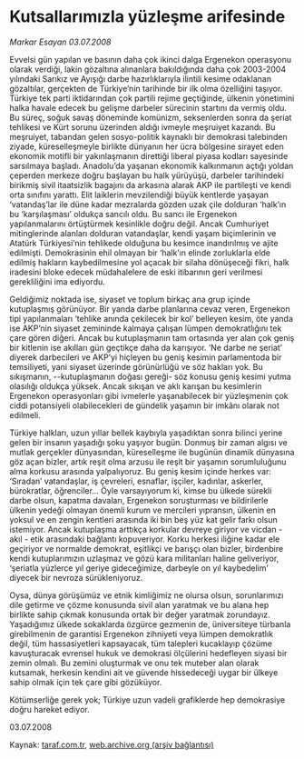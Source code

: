 # Kutsallarımızla yüzleşme arifesinde

*Markar Esayan 03.07.2008*

<div class="yazi">Evvelsi gün yapılan ve basının daha çok ikinci dalga Ergenekon operasyonu olarak verdiği, lakin gözaltına alınanlara bakıldığında daha çok 2003-2004 yılındaki Sarıkız ve Ayışığı darbe hazırlıklarıyla ilintili kesime odaklanan gözaltılar, gerçekten de Türkiye’nin tarihinde bir ilk olma özelliğini taşıyor. Türkiye tek parti iktidarından çok partili rejime geçtiğinde, ülkenin yönetimini halka havale edecek bu gelişme darbeler sürecinin startını da vermiş oldu. Bu süreç, soğuk savaş döneminde komünizm, seksenlerden sonra da şeriat tehlikesi ve Kürt sorunu üzerinden aldığı ivmeyle meşruiyet kazandı. Bu meşruiyet, tabandan gelen sosyo-politik kaynaklı bir demokrasi talebinden ziyade, küreselleşmeyle birlikte dünyanın her ücra bölgesine sirayet eden ekonomik motifli bir yakınlaşmanın direttiği liberal piyasa kodları sayesinde sarsılmaya başladı. Anadolu’da yaşanan ekonomik kalkınmanın açtığı yoldan çeperden merkeze doğru başlayan bu halk yürüyüşü, darbeler tarihindeki birikmiş sivil itaatsizlik bagajını da arkasına alarak AKP ile partileşti ve kendi orta sınıfını yarattı. Elit laiklerin mevzilendiği büyük kentlerde yaşayan ‘vatandaş’lar ile düne kadar mezralarda gözden uzak çile dolduran ‘halk’ın bu ‘karşılaşması’ oldukça sancılı oldu. Bu sancı ile Ergenekon yapılanmalarını örtüştürmek kesinlikle doğru değil. Ancak Cumhuriyet mitinglerinde alanları dolduran vatandaşlar, kendi yaşam biçimlerinin ve Atatürk Türkiyesi’nin tehlikede olduğuna bu kesimce inandırılmış ve ajite edilmişti. Demokrasinin ehil olmayan bir ‘halk’ın elinde zorluklarla elde edilmiş hakların kaybedilmesine yol açacak bir silaha dönüşeceği fikri, halk iradesini bloke edecek müdahalelere de eski itibarının geri verilmesi gerekliliğini ima ediyordu.
 
Geldiğimiz noktada ise, siyaset ve toplum birkaç ana grup içinde kutuplaşmış görünüyor. Bir yanda darbe planlarına cevaz veren, Ergenekon tipi yapılanmaları ‘tehlike anında çekilecek bir kol’ belleyen kesim, öte yanda ise AKP’nin siyaset zemininde kalmaya çalışan lümpen demokratlığını tek çare gören diğeri. Ancak bu kutuplaşmanın tam ortasında yer alan çok geniş bir kitlenin ise akılları gün geçtikçe daha da karışıyor. ‘Ne darbe ne şeriat’ diyerek darbecileri ve AKP’yi hiçleyen bu geniş kesimin parlamentoda bir temsiliyeti, yani siyaset üzerinde görünürlüğü ve söz hakları yok. Bu sıkışmanın, --kutuplaşmanın doğası gereği- söz konusu geniş kesimi yutma olasılığı oldukça yüksek. Ancak sıkışan ve aklı karışan bu kesimlerin Ergenekon operasyonları gibi ivmelerle yaşanabilecek bir yüzleşmenin çok ciddi potansiyeli olabilecekleri de gündelik yaşamın bir imkânı olarak not edilmeli.

Türkiye halkları, uzun yıllar bellek kaybıyla yaşadıktan sonra bilinci yerine gelen bir insanın yaşadığı şoku yaşıyor bugün. Donmuş bir zaman algısı ve mutlak gerçekler dünyasından, küreselleşme ile bugünün dinamik dünyasına göz açan bizler, artık reşit olma arzusu ile reşit bir yaşamın sorumluluğunu alma korkusu arasında yalpalıyoruz. Bu geniş kesim içinde herkes var: ‘Sıradan’ vatandaşlar, iş çevreleri, esnaflar, işçiler, kadınlar, askerler, bürokratlar, öğrenciler... Öyle varsayıyorum ki, kimse bu ülkede sürekli darbe olsun, kapatma davaları, Ergenekon soruşturması ve bildirilerle ülkenin yedeği olmayan önemli kurum ve mercileri yıpransın, ülkenin en yoksul ve en zengin kentleri arasında iki bin beş yüz kat gelir farkı olsun istemiyor. Ancak kutuplaşma arttıkça korkular devreye giriyor ve vicdan - akıl - etik arasındaki bağlantı kopuveriyor. Korku herkesi iliğine kadar ele geçiriyor ve normalde demokrat, eşitlikçi ve barışçı olan bizler, birdenbire kendi kutuplarımızın uzlaşmaz ve gözü kara militanları haline geliveriyor, ‘şeriatla yüzlerce yıl geriye gideceğimize, darbeyle on yıl kaybedelim’ diyecek bir nevroza sürükleniyoruz.

Oysa, dünya görüşümüz ve etnik kimliğimiz ne olursa olsun, sorunlarımızı dile getirme ve çözme konusunda sivil alan yaratmak ve bu alana hep birlikte sahip çıkmak konusunda ortak bir değer yaratmak zorundayız. Yaşadığımız ülkede sokaklarda özgürce gezmenin de, üniversiteye türbanla girebilmenin de garantisi Ergenekon zihniyeti veya lümpen demokratlık değil, tüm hassasiyetleri kapsayacak, tüm talepleri kucaklayıp çözüme kavuşturacak evrensel hukuk ve demokrasi ölçülerini hedefleyen siyasi bir zemin olmalı. Bu zemini oluşturmak ve onu tek muteber alan olarak kutsamak, herkesin kendini ait ve güvende hissedeceği uygar bir ülkeye sahip olmak için tek çare gibi gözüküyor.

Kötümserliğe gerek yok; Türkiye uzun vadeli grafiklerde hep demokrasiye doğru hareket ediyor.

03.07.2008</div>

Kaynak: [taraf.com.tr](m), [web.archive.org (arşiv bağlantısı)](http://web.archive.org/web/20101201034250/http://taraf.com.tr/markar-esayan/makale-kutsallarimizla-yuzlesme-arifesinde.htm)
